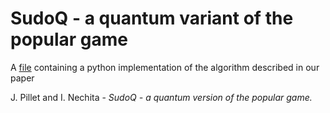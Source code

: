 # SudoQ - a quantum variant of the popular game

A [file](https://github.com/inechita/SudoQ/blob/master/sudoq.py) containing a python implementation of the algorithm described in our paper 

J. Pillet and I. Nechita - _SudoQ - a quantum version of the popular game._
